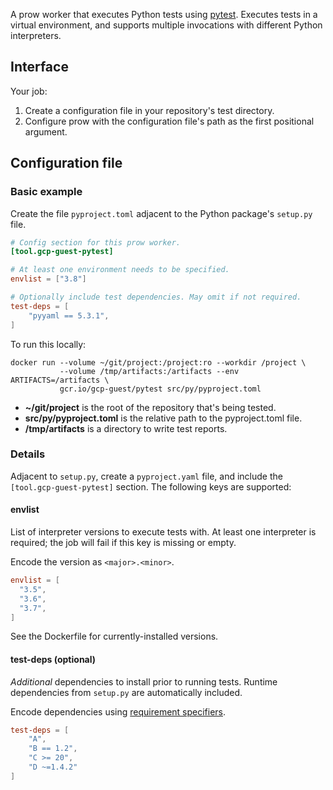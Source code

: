 A prow worker that executes Python tests using [pytest](https://docs.pytest.org/en/stable/).
Executes tests in a virtual environment, and supports multiple invocations
with different Python interpreters.

## Interface

Your job:
1. Create a configuration file in your repository's test directory.
1. Configure prow with the configuration file's path as the first positional argument.

## Configuration file

### Basic example

Create the file `pyproject.toml` adjacent to the Python package's `setup.py` file.

```toml
# Config section for this prow worker.
[tool.gcp-guest-pytest]

# At least one environment needs to be specified.
envlist = ["3.8"]

# Optionally include test dependencies. May omit if not required.
test-deps = [
    "pyyaml == 5.3.1",
]
```

To run this locally:

```shell script
docker run --volume ~/git/project:/project:ro --workdir /project \
           --volume /tmp/artifacts:/artifacts --env ARTIFACTS=/artifacts \
           gcr.io/gcp-guest/pytest src/py/pyproject.toml
```

* **~/git/project** is the root of the repository that's being tested. 
* **src/py/pyproject.toml** is the relative path to the pyproject.toml file.
* **/tmp/artifacts** is a directory to write test reports.

### Details

Adjacent to `setup.py`, create a `pyproject.yaml` file, and include 
the `[tool.gcp-guest-pytest]` section.  The following keys are supported:

#### envlist

List of interpreter versions to execute tests with. At least one interpreter is required;
the job will fail if this key is missing or empty.

Encode the version as `<major>.<minor>`.

```toml
envlist = [
  "3.5",
  "3.6",
  "3.7",
]
```

See the Dockerfile for currently-installed versions.

#### test-deps (optional)

*Additional* dependencies to install prior to running tests. Runtime
dependencies from `setup.py` are automatically included. 

Encode dependencies using [requirement specifiers](https://pip.pypa.io/en/stable/reference/pip_install/#requirement-specifiers).

```toml
test-deps = [
    "A",
    "B == 1.2",
    "C >= 20",
    "D ~=1.4.2"
]
```